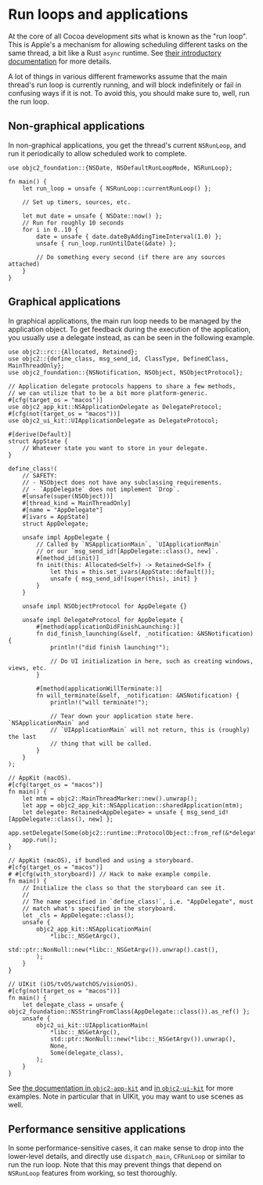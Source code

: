# Run loops and applications

At the core of all Cocoa development sits what is known as the "run loop". This is Apple's a mechanism for allowing scheduling different tasks on the same thread, a bit like a Rust `async` runtime. See [their introductory documentation][runloop-doc] for more details.

A lot of things in various different frameworks assume that the main thread's run loop is currently running, and will block indefinitely or fail in confusing ways if it is not. To avoid this, you should make sure to, well, run the run loop.

[runloop-doc]: https://developer.apple.com/library/archive/documentation/Cocoa/Conceptual/Multithreading/RunLoopManagement/RunLoopManagement.html


## Non-graphical applications

In non-graphical applications, you get the thread's current `NSRunLoop`, and run it periodically to allow scheduled work to complete.

```rust, no_run
use objc2_foundation::{NSDate, NSDefaultRunLoopMode, NSRunLoop};

fn main() {
    let run_loop = unsafe { NSRunLoop::currentRunLoop() };

    // Set up timers, sources, etc.

    let mut date = unsafe { NSDate::now() };
    // Run for roughly 10 seconds
    for i in 0..10 {
        date = unsafe { date.dateByAddingTimeInterval(1.0) };
        unsafe { run_loop.runUntilDate(&date) };

        // Do something every second (if there are any sources attached)
    }
}
```


## Graphical applications

In graphical applications, the main run loop needs to be managed by the application object. To get feedback during the execution of the application, you usually use a delegate instead, as can be seen in the following example.

```rust, no_run
use objc2::rc::{Allocated, Retained};
use objc2::{define_class, msg_send_id, ClassType, DefinedClass, MainThreadOnly};
use objc2_foundation::{NSNotification, NSObject, NSObjectProtocol};

// Application delegate protocols happens to share a few methods,
// we can utilize that to be a bit more platform-generic.
#[cfg(target_os = "macos")]
use objc2_app_kit::NSApplicationDelegate as DelegateProtocol;
#[cfg(not(target_os = "macos"))]
use objc2_ui_kit::UIApplicationDelegate as DelegateProtocol;

#[derive(Default)]
struct AppState {
    // Whatever state you want to store in your delegate.
}

define_class!(
    // SAFETY:
    // - NSObject does not have any subclassing requirements.
    // - `AppDelegate` does not implement `Drop`.
    #[unsafe(super(NSObject))]
    #[thread_kind = MainThreadOnly]
    #[name = "AppDelegate"]
    #[ivars = AppState]
    struct AppDelegate;

    unsafe impl AppDelegate {
        // Called by `NSApplicationMain`, `UIApplicationMain`
        // or our `msg_send_id![AppDelegate::class(), new]`.
        #[method_id(init)]
        fn init(this: Allocated<Self>) -> Retained<Self> {
            let this = this.set_ivars(AppState::default());
            unsafe { msg_send_id![super(this), init] }
        }
    }

    unsafe impl NSObjectProtocol for AppDelegate {}

    unsafe impl DelegateProtocol for AppDelegate {
        #[method(applicationDidFinishLaunching:)]
        fn did_finish_launching(&self, _notification: &NSNotification) {
            println!("did finish launching!");

            // Do UI initialization in here, such as creating windows, views, etc.
        }

        #[method(applicationWillTerminate:)]
        fn will_terminate(&self, _notification: &NSNotification) {
            println!("will terminate!");

            // Tear down your application state here. `NSApplicationMain` and
            // `UIApplicationMain` will not return, this is (roughly) the last
            // thing that will be called.
        }
    }
);

// AppKit (macOS).
#[cfg(target_os = "macos")]
fn main() {
    let mtm = objc2::MainThreadMarker::new().unwrap();
    let app = objc2_app_kit::NSApplication::sharedApplication(mtm);
    let delegate: Retained<AppDelegate> = unsafe { msg_send_id![AppDelegate::class(), new] };
    app.setDelegate(Some(objc2::runtime::ProtocolObject::from_ref(&*delegate)));
    app.run();
}

// AppKit (macOS), if bundled and using a storyboard.
#[cfg(target_os = "macos")]
# #[cfg(with_storyboard)] // Hack to make example compile.
fn main() {
    // Initialize the class so that the storyboard can see it.
    //
    // The name specified in `define_class!`, i.e. "AppDelegate", must
    // match what's specified in the storyboard.
    let _cls = AppDelegate::class();
    unsafe {
        objc2_app_kit::NSApplicationMain(
            *libc::_NSGetArgc(),
            std::ptr::NonNull::new(*libc::_NSGetArgv()).unwrap().cast(),
        );
    }
}

// UIKit (iOS/tvOS/watchOS/visionOS).
#[cfg(not(target_os = "macos"))]
fn main() {
    let delegate_class = unsafe { objc2_foundation::NSStringFromClass(AppDelegate::class()).as_ref() };
    unsafe {
        objc2_ui_kit::UIApplicationMain(
            *libc::_NSGetArgc(),
            std::ptr::NonNull::new(*libc::_NSGetArgv()).unwrap(),
            None,
            Some(delegate_class),
        );
    }
}
```

See [the documentation in `objc2-app-kit`][appkit-docs] and [in `objc2-ui-kit`][uikit-docs] for more examples. Note in particular that in UIKit, you may want to use scenes as well.

[appkit-docs]: https://docs.rs/objc2-app-kit/
[uikit-docs]: https://docs.rs/objc2-ui-kit/


## Performance sensitive applications

In some performance-sensitive cases, it can make sense to drop into the lower-level details, and directly use `dispatch_main`, `CFRunLoop` or similar to run the run loop. Note that this may prevent things that depend on `NSRunLoop` features from working, so test thoroughly.
